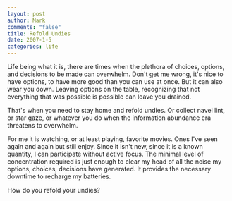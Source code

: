 ```yaml
--- 
layout: post
author: Mark
comments: "false"
title: Refold Undies
date: 2007-1-5
categories: life
---
```

Life being what it is, there are times when the plethora of choices, options, and decisions to be made can overwhelm. Don't get me wrong, it's nice to have options, to have more good than you can use at once. But it can also wear you down. Leaving options on the table, recognizing that not everything that was possible is possible can leave you drained.

That's when you need to stay home and refold undies. Or collect navel lint, or star gaze, or whatever you do when the information abundance era threatens to overwhelm.

For me it is watching, or at least playing, favorite movies. Ones I've seen again and again but still enjoy. Since it isn't new, since it is a known quantity, I can participate without active focus. The minimal level of concentration required is just enough to clear my head of all the noise my options, choices, decisions have generated. It provides the necessary downtime to recharge my batteries.

How do you refold your undies?
